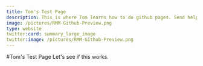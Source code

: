 ```yaml
---
title: Tom's Test Page
description: This is where Tom learns how to do github pages. Send help!
image: /pictures/RMM-Github-Preview.png
type: website
twitter:card: summary_large_image
twitter:image: /pictures/RMM-Github-Preview.png
---
```

#Tom's Test Page
Let's see if this works.
